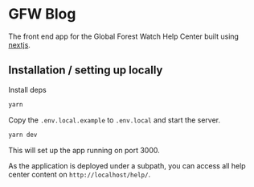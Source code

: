 # GFW Blog

The front end app for the Global Forest Watch Help Center built using [nextjs](https://nextjs.org/).

## Installation / setting up locally

Install deps

```bash
yarn
```

Copy the `.env.local.example` to `.env.local` and start the server.

```bash
yarn dev
```

This will set up the app running on port 3000.

As the application is deployed under a subpath, you can access all help center content on `http://localhost/help/`.